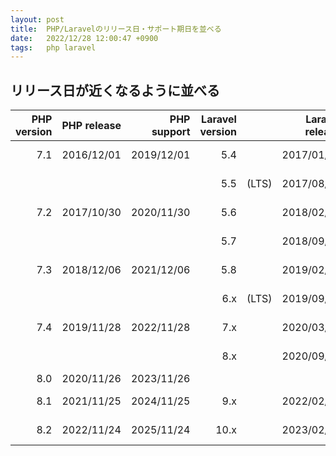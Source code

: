 ```yaml
---
layout: post
title:  PHP/Laravelのリリース日・サポート期日を並べる
date:   2022/12/28 12:00:47 +0900
tags:   php laravel
---
```


## リリース日が近くなるように並べる

|PHP version    |PHP release    |PHP support    |Laravel version|               |Laravel release|Laravel support|Laravel depends|
|--------------:|--------------:|--------------:|--------------:|:-------------:|--------------:|--------------:|--------------:|
|            7.1|     2016/12/01|     2019/12/01|            5.4|               |     2017/01/24|     2018/01/24|    PHP >=5.6.4|
|               |               |               |            5.5|     (LTS)     |     2017/08/30|     2020/08/30|    PHP >=7.0.0|
|            7.2|     2017/10/30|     2020/11/30|            5.6|               |     2018/02/07|     2019/02/07|    PHP >=7.1.3|
|               |               |               |            5.7|               |     2018/09/04|     2019/09/04|    PHP >=7.1.3|
|            7.3|     2018/12/06|     2021/12/06|            5.8|               |     2019/02/26|     2020/02/26|    PHP >=7.1.3|
|               |               |               |            6.x|     (LTS)     |     2019/09/03|     2022/09/06|    PHP >=7.2.0|
|            7.4|     2019/11/28|     2022/11/28|            7.x|               |     2020/03/03|     2021/03/03|    PHP >=7.2.5|
|               |               |               |            8.x|               |     2020/09/08|     2023/01/24|    PHP >=7.3.0|
|            8.0|     2020/11/26|     2023/11/26|               |               |               |               |               |
|            8.1|     2021/11/25|     2024/11/25|            9.x|               |     2022/02/08|     2024/02/08|    PHP >=8.0.2|
|            8.2|     2022/11/24|     2025/11/24|           10.x|               |     2023/02/07|     2025/02/07|    PHP >=8.1.0|
